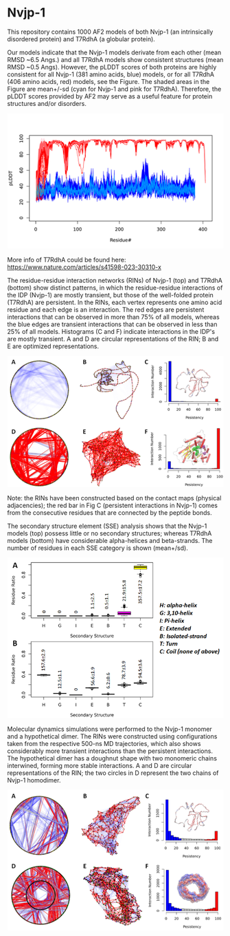 # Nvjp-1
This repository contains 1000 AF2 models of both Nvjp-1 (an intrinsically disordered protein) and T7RdhA (a globular protein).

Our models indicate that the Nvjp-1 models derivate from each other (mean RMSD ~6.5 Angs.) and all T7RdhA models show consistent structures (mean RMSD ~0.5 Angs).
However, the pLDDT scores of both proteins are highly consistent for all Nvjp-1 (381 amino acids, blue) models, or for all T7RdhA (406 amino acids, red) models, see the Figure. The shaded areas in the Figure are mean+/-sd (cyan for Nvjp-1 and pink for T7RdhA). Therefore, the pLDDT scores provided by AF2 may serve as a useful feature for protein structures and/or disorders.

![The pLDDT Profiles of T7RdhA (red) and Nvjp-1 (blue)](https://github.com/haoboguo/Nvjp-1/blob/main/t7rdha-nvjp1.plddt.all.png)

More info of T7RdhA could be found here: https://www.nature.com/articles/s41598-023-30310-x 

The residue-residue interaction networks (RINs) of Nvjp-1 (top) and T7RdhA (bottom) show distinct patterns, in which the residue-residue interactions of the IDP (Nvjp-1) are mostly transient, but those of the well-folded protein (T7RdhA) are persistent. In the RINs, each vertex represents one amino acid residue and each edge is an interaction. The red edges are persistent interactions that can be observed in more than 75% of all models, whereas the blue edges are transient interactions that can be observed in less than 25% of all models. Histograms (C and F) indicate interactions in the IDP's are mostly transient. A and D are circular representations of the RIN; B and E are optimized representations.

![Residue-residue interaction networks](https://github.com/haoboguo/Nvjp-1/blob/main/RIN.png)

Note: the RINs have been constructed based on the contact maps (physical adjacencies); the red bar in Fig C (persistent interactions in Nvjp-1) comes from the consecutive residues that are connected by the peptide bonds.

The secondary structure element (SSE) analysis shows that the Nvjp-1 models (top) possess little or no secondary structures; whereas T7RdhA models (bottom) have considerable alpha-helices and beta-strands. The number of residues in each SSE category is shown (mean+/sd).

![Secondary Structure Elements](https://github.com/haoboguo/Nvjp-1/blob/main/SSE.png)

Molecular dynamics simulations were performed to the Nvjp-1 monomer and a hypothetical dimer. The RINs were constructed using configurations taken from the respective 500-ns MD trajectories, which also shows considerably more transient interactions than the persistent interactions. The hypothetical dimer has a doughnut shape with two monomeric chains interwined, forming more stable interactions. A and D are circular representations of the RIN; the two circles in D represent the two chains of Nvjp-1 homodimer.

![MD RINs](https://github.com/haoboguo/Nvjp-1/blob/main/RIN-MD.png)
